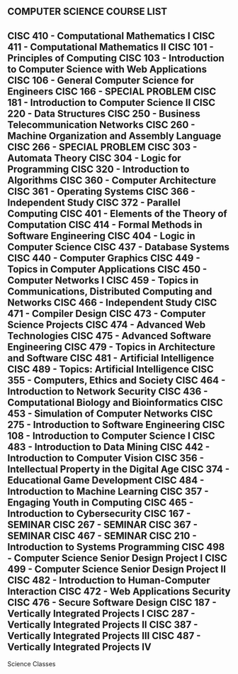 COMPUTER SCIENCE COURSE LIST
-------------------------------------------------------------------
CISC 410 - Computational Mathematics I
CISC 411 - Computational Mathematics II
CISC 101 - Principles of Computing
CISC 103 - Introduction to Computer Science with Web Applications
CISC 106 - General Computer Science for Engineers
CISC 166 - SPECIAL PROBLEM
CISC 181 - Introduction to Computer Science II
CISC 220 - Data Structures
CISC 250 - Business Telecommunication Networks
CISC 260 - Machine Organization and Assembly Language
CISC 266 - SPECIAL PROBLEM
CISC 303 - Automata Theory
CISC 304 - Logic for Programming
CISC 320 - Introduction to Algorithms
CISC 360 - Computer Architecture
CISC 361 - Operating Systems
CISC 366 - Independent Study
CISC 372 - Parallel Computing
CISC 401 - Elements of the Theory of Computation
CISC 414 - Formal Methods in Software Engineering
CISC 404 - Logic in Computer Science
CISC 437 - Database Systems
CISC 440 - Computer Graphics
CISC 449 - Topics in Computer Applications
CISC 450 - Computer Networks I
CISC 459 - Topics in Communications, Distributed Computing and Networks
CISC 466 - Independent Study
CISC 471 - Compiler Design
CISC 473 - Computer Science Projects
CISC 474 - Advanced Web Technologies
CISC 475 - Advanced Software Engineering
CISC 479 - Topics in Architecture and Software
CISC 481 - Artificial Intelligence
CISC 489 - Topics: Artificial Intelligence
CISC 355 - Computers, Ethics and Society
CISC 464 - Introduction to Network Security
CISC 436 - Computational Biology and Bioinformatics
CISC 453 - Simulation of Computer Networks
CISC 275 - Introduction to Software Engineering
CISC 108 - Introduction to Computer Science I
CISC 483 - Introduction to Data Mining
CISC 442 - Introduction to Computer Vision
CISC 356 - Intellectual Property in the Digital Age
CISC 374 - Educational Game Development
CISC 484 - Introduction to Machine Learning
CISC 357 - Engaging Youth in Computing
CISC 465 - Introduction to Cybersecurity
CISC 167 - SEMINAR
CISC 267 - SEMINAR
CISC 367 - SEMINAR
CISC 467 - SEMINAR
CISC 210 - Introduction to Systems Programming
CISC 498 - Computer Science Senior Design Project I
CISC 499 - Computer Science Senior Design Project II
CISC 482 - Introduction to Human-Computer Interaction
CISC 472 - Web Applications Security
CISC 476 - Secure Software Design
CISC 187 - Vertically Integrated Projects I
CISC 287 - Vertically Integrated Projects II
CISC 387 - Vertically Integrated Projects III
CISC 487 - Vertically Integrated Projects IV
-------------------------------------------------------------------

Science Classes

